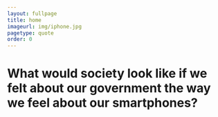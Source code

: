 ```yaml
---
layout: fullpage
title: home
imageurl: img/iphone.jpg
pagetype: quote
order: 0
---
```



What would society look like if we felt about our government the way we feel about our smartphones?
================
